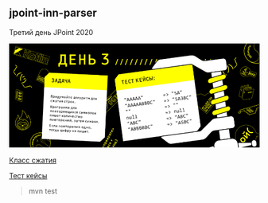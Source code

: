 ## jpoint-inn-parser

Третий день JPoint 2020

![App Screenshot](img/img-jpoint-2020-task3.png)

[Класс сжатия](src/main/java/com/maybetm/jpoint/string/zip/StringZipImpl.java)

[Тест кейсы](src/test/java/com/maybetm/jpoint/string/zip/StringZipImplTest.java)

>mvn test



